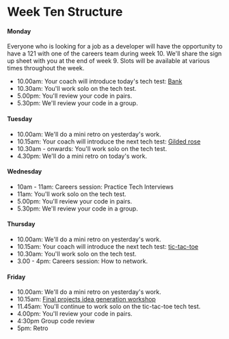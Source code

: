 # Week Ten Structure

#### Monday

Everyone who is looking for a job as a developer will have the opportunity to have a 121 with one of the careers team during week 10. We'll share the sign up sheet with you at the end of week 9. Slots will be available at various times throughout the week.

* 10.00am: Your coach will introduce today's tech test: [Bank](../../individual_challenges/bank_tech_test.md)
* 10.30am: You'll work solo on the tech test.
* 5.00pm: You'll review your code in pairs.
* 5.30pm: We'll review your code in a group.

#### Tuesday
* 10.00am: We'll do a mini retro on yesterday's work.
* 10.15am: Your coach will introduce the next tech test: [Gilded rose](../../individual_challenges/gilded_rose.md)
* 10.30am - onwards: You'll work solo on the tech test.
* 4.30pm: We'll do a mini retro on today's work.

#### Wednesday
* 10am - 11am: Careers session: Practice Tech Interviews
* 11am: You'll work solo on the tech test.
* 5.00pm: You'll review your code in pairs.
* 5.30pm: We'll review your code in a group.

#### Thursday

* 10.00am: We'll do a mini retro on yesterday's work.
* 10.15am: Your coach will introduce the next tech test: [tic-tac-toe](../../individual_challenges/tic_tac_toe.md)
* 10.30am: You'll work solo on the tech test.
* 3.00 - 4pm: Careers session: How to network.

#### Friday

* 10.00am: We'll do a mini retro on yesterday's work.
* 10.15am: [Final projects idea generation workshop](https://github.com/makersacademy/skills-workshops/blob/master/project_idea_generation_workshop.md)
* 11.45am: You'll continue to work solo on the tic-tac-toe tech test.
* 4.00pm: You'll review your code in pairs.
* 4:30pm Group code review
* 5pm: Retro
